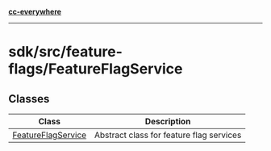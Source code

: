 [**cc-everywhere**](../../../../index.md)

***

# sdk/src/feature-flags/FeatureFlagService

## Classes

| Class | Description |
| ------ | ------ |
| [FeatureFlagService](../feature-flag-service/classes/feature-flag-service.md) | Abstract class for feature flag services |
